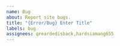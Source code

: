 ```yaml
---
name: Bug
about: Report site bugs.
title: "{Error/Bug} Enter Title"
labels: bug
assignees: qreardedisback,hardsiamang655
---
```



